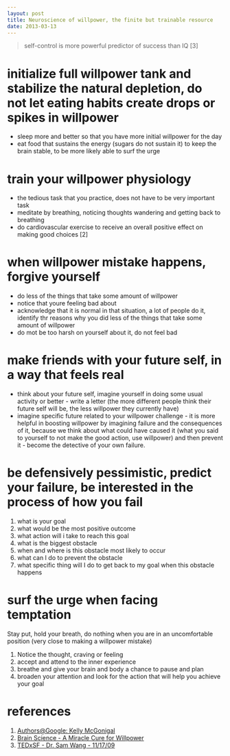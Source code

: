 ```yaml
---
layout: post
title: Neuroscience of willpower, the finite but trainable resource
date: 2013-03-13
---
```


> self-control is more powerful predictor of success than IQ [3]

# initialize full willpower tank and stabilize the natural depletion, do not let eating habits create drops or spikes in willpower

- sleep more and better so that you have more initial willpower for the day
- eat food that sustains the energy (sugars do not sustain it) to keep the brain stable, to be more likely able to surf the urge

# train your willpower physiology

- the tedious task that you practice, does not have to be very important task
- meditate by breathing, noticing thoughts wandering and getting back to breathing
- do cardiovascular exercise to receive an overall positive effect on making good choices [2]

# when willpower mistake happens, forgive yourself

- do less of the things that take some amount of willpower
- notice that youre feeling bad about
- acknowledge that it is normal in that situation, a lot of people do it, identify thr reasons why you did less of the things that take some amount of willpower
- do mot be too harsh on yourself about it, do not feel bad

# make friends with your future self, in a way that feels real

- think about your future self, imagine yourself in doing some usual activity or better - write a letter (the more different people think their future self will be, the less willpower they currently have)
- imagine specific future related to your willpower challenge - it is more helpful in boosting willpower by imagining failure and the consequences of it, because we think about what could have caused it (what you said to yourself to not make the good action, use willpower) and then prevent it - become the detective of your own failure.

# be defensively pessimistic, predict your failure, be interested in the process of how you fail

1. what is your goal
2. what would be the most positive outcome
3. what action will i take to reach this goal
4. what is the biggest obstacle
5. when and where is this obstacle most likely to occur
6. what can I do to prevent the obstacle
7. what specific thing will I do to get back to my goal when this obstacle happens

# surf the urge when facing temptation

Stay put, hold your breath, do nothing when you are in an uncomfortable position (very close to making a willpower mistake)

1. Notice the thought, craving or feeling
2. accept and attend to the inner experience
3. breathe and give your brain and body a chance to pause and plan
4. broaden your attention and look for the action that will help you achieve your goal

# references

1. [Authors@Google: Kelly McGonigal](http://youtu.be/V5BXuZL1HAg)
2. [Brain Science - A Miracle Cure for Willpower](http://youtu.be/gpk1kt2N5KI)
3. [TEDxSF - Dr. Sam Wang - 11/17/09](http://youtu.be/05vitpSY1vU)

